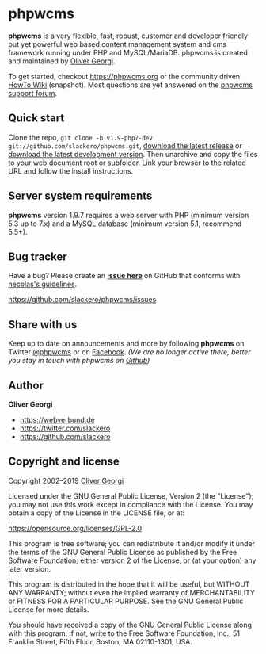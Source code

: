 phpwcms
=======

**phpwcms** is a very flexible, fast, robust, customer and developer friendly
but yet powerful web based content management system and cms framework running
under PHP and MySQL/MariaDB. phpwcms is created and maintained by
[Oliver Georgi](http://twitter.com/slackero).

To get started, checkout <https://phpwcms.org> or the community driven
[HowTo Wiki](https://wiki.phpwcms.org/) (snapshot). Most questions are yet
answered on the [phpwcms support forum](https://forum.phpwcms.org).


Quick start
-----------

Clone the repo, `git clone -b v1.9-php7-dev git://github.com/slackero/phpwcms.git`,
[download the latest release](https://github.com/slackero/phpwcms/releases) or
[download the latest development version](https://github.com/slackero/phpwcms/archive/refs/heads/v1.9-dev.zip).
Then unarchive and copy the files to your web document root or subfolder.
Link your browser to the related URL and follow the install instructions.


Server system requirements
--------------------------

**phpwcms** version 1.9.7 requires a web server with PHP (minimum version 5.3 up to 7.x)
and a MySQL database (minimum version 5.1, recommend 5.5+).


Bug tracker
-----------

Have a bug? Please create an **[issue here](https://github.com/slackero/phpwcms/issues)** on GitHub
that conforms with [necolas's guidelines](https://github.com/necolas/issue-guidelines).

<https://github.com/slackero/phpwcms/issues>


Share with us
-------------

Keep up to date on announcements and more by following **phpwcms** on Twitter
[@phpwcms](https://twitter.com/phpwcms) or on
[Facebook](https://www.facebook.com/pages/phpwcms/162275020999).
*(We are no longer active there, better you stay in touch with phpwcms on
[Github](https://github.com/slackero/phpwcms))*


Author
------

**Oliver Georgi**

+ <https://webverbund.de>
+ <https://twitter.com/slackero>
+ <https://github.com/slackero>


Copyright and license
---------------------

Copyright 2002–2019 [Oliver Georgi](mailto:og@phpwcms.org?subject=phpwcms)

Licensed under the GNU General Public License, Version 2 (the "License");
you may not use this work except in compliance with the License.
You may obtain a copy of the License in the LICENSE file, or at:

   <https://opensource.org/licenses/GPL-2.0>

This program is free software; you can redistribute it and/or
modify it under the terms of the GNU General Public License
as published by the Free Software Foundation; either version 2
of the License, or (at your option) any later version.

This program is distributed in the hope that it will be useful,
but WITHOUT ANY WARRANTY; without even the implied warranty of
MERCHANTABILITY or FITNESS FOR A PARTICULAR PURPOSE. See the
GNU General Public License for more details.

You should have received a copy of the GNU General Public License
along with this program; if not, write to the
    Free Software Foundation, Inc.,
    51 Franklin Street, Fifth Floor, Boston,
    MA 02110-1301, USA.

